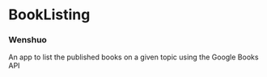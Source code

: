 # BookListing

### Wenshuo

An app to list the published books on a given topic using the Google Books API

